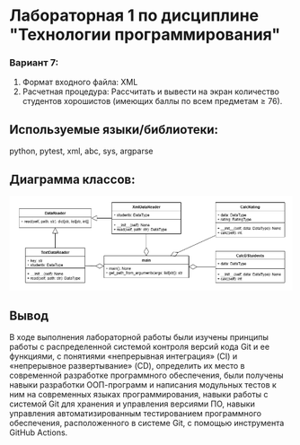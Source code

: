 # Лабораторная 1 по дисциплине "Технологии программирования"
### Вариант 7:
1. Формат входного файла: XML 
2. Расчетная процедура: Рассчитать и вывести на экран количество студентов хорошистов (имеющих баллы по всем предметам ≥ 76).
## Используемые языки/библиотеки:
python, pytest, xml, abc, sys, argparse
## Диаграмма классов:
![Диаграмма классов](/img/ClassDiagram.png)
## Вывод
В ходе выполнения лабораторной работы были изучены принципы работы с распределенной системой контроля версий кода Git и ее функциями, с понятиями «непрерывная интеграция» (CI) и «непрерывное развертывание»
(CD), определить их место в современной разработке программного обеспечения, были получены навыки разработки ООП-программ и написания модульных тестов к ним на
современных языках программирования, навыки работы с системой Git для хранения и управления версиями ПО, навыки управления автоматизированным тестированием программного обеспечения,
расположенного в системе Git, с помощью инструмента GitHub Actions.
